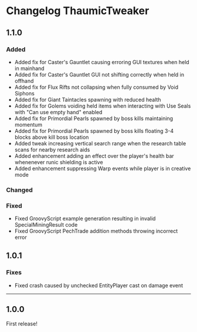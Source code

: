 # Changelog ThaumicTweaker
## 1.1.0
### Added
- Added fix for Caster's Gauntlet causing erroring GUI textures when held in mainhand
- Added fix for Caster's Gauntlet GUI not shifting correctly when held in offhand
- Added fix for Flux Rifts not collapsing when fully consumed by Void Siphons
- Added fix for Giant Taintacles spawning with reduced health
- Added fix for Golems voiding held items when interacting with Use Seals with "Can use empty hand" enabled
- Added fix for Primordial Pearls spawned by boss kills maintaining momentum
- Added fix for Primordial Pearls spawned by boss kills floating 3-4 blocks above kill boss location
- Added tweak increasing vertical search range when the research table scans for nearby research aids
- Added enhancement adding an effect over the player's health bar whenenever runic shielding is active
- Added enhancement suppressing Warp events while player is in creative mode

### Changed
### Fixed
- Fixed GroovyScript example generation resulting in invalid SpecialMiningResult code
- Fixed GroovyScript PechTrade addition methods throwing incorrect error

## 1.0.1
### Fixes
- Fixed crash caused by unchecked EntityPlayer cast on damage event

---

## 1.0.0
First release!

